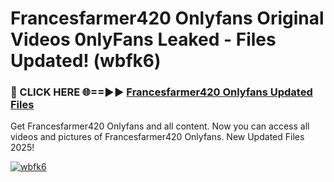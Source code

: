 # Francesfarmer420 Onlyfans Original Videos 0nlyFans Leaked - Files Updated! (wbfk6)

<h3>🔴 CLICK HERE 🌐==►► <a href="https://tinyurl.com/2jnfzry5" rel="nofollow">Francesfarmer420 Onlyfans Updated Files</a></h3>

Get Francesfarmer420 Onlyfans and all content. Now you can access all videos and pictures of Francesfarmer420 Onlyfans. New Updated Files 2025!

[![wbfk6](https://i.imgur.com/GyGTBgg.gif)](https://tinyurl.com/2jnfzry5)
